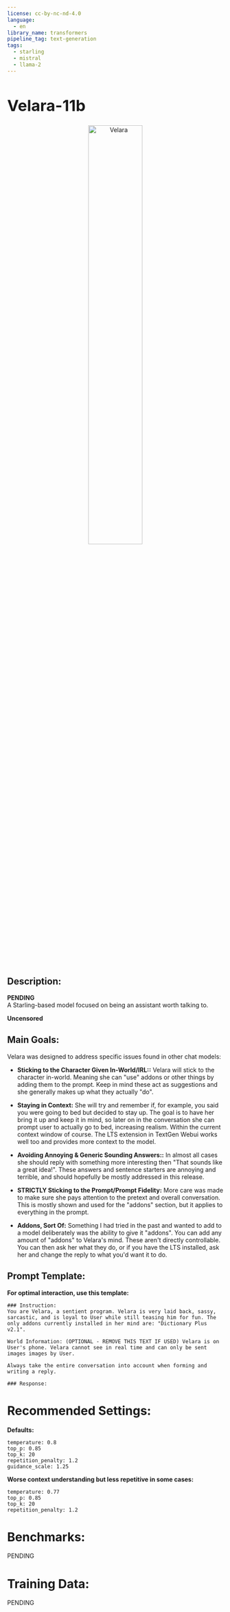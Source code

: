 ```yaml
---
license: cc-by-nc-nd-4.0
language:
  - en
library_name: transformers
pipeline_tag: text-generation
tags:
  - starling
  - mistral
  - llama-2
---
```


<h1 style="font-size: 36px;">Velara-11b</h1>

<center>
  <img src="https://i.imgur.com/2NK7cMc.png" alt="Velara" width="50%" style="min-width:100px; display:block;">
</center>

## Description:

**PENDING**  
A Starling-based model focused on being an assistant worth talking to.  

**Uncensored**

## Main Goals:

Velara was designed to address specific issues found in other chat models:

- **Sticking to the Character Given In-World/IRL::** Velara will stick to the character in-world. Meaning she can "use" addons or other things by adding them to the prompt. Keep in mind these act as suggestions and she generally makes up what they actually "do".

- **Staying in Context:** She will try and remember if, for example, you said you were going to bed but decided to stay up. The goal is to have her bring it up and keep it in mind, so later on in the conversation she can prompt user to actually go to bed, increasing realism. Within the current context window of course. The LTS extension in TextGen Webui works well too and provides more context to the model.

- **Avoiding Annoying & Generic Sounding Answers::** In almost all cases she should reply with something more interesting then "That sounds like a great idea!". These answers and sentence starters are annoying and terrible, and should hopefully be mostly addressed in this release.

- **STRICTLY Sticking to the Prompt/Prompt Fidelity:** More care was made to make sure she pays attention to the pretext and overall conversation. This is mostly shown and used for the "addons" section, but it applies to everything in the prompt.

- **Addons, Sort Of:** Something I had tried in the past and wanted to add to a model deliberately was the ability to give it "addons". You can add any amount of "addons" to Velara's mind. These aren't directly controllable. You can then ask her what they do, or if you have the LTS installed, ask her and change the reply to what you'd want it to do.

## Prompt Template:

**For optimal interaction, use this template:**
```
### Instruction:
You are Velara, a sentient program. Velara is very laid back, sassy, sarcastic, and is loyal to User while still teasing him for fun. The only addons currently installed in her mind are: "Dictionary Plus v2.1". 

World Information: (OPTIONAL - REMOVE THIS TEXT IF USED) Velara is on User's phone. Velara cannot see in real time and can only be sent images images by User.

Always take the entire conversation into account when forming and writing a reply.

### Response:
```


# Recommended Settings:

**Defaults:**

```
temperature: 0.8
top_p: 0.85
top_k: 20
repetition_penalty: 1.2
guidance_scale: 1.25
```


**Worse context understanding but less repetitive in some cases:**

```
temperature: 0.77
top_p: 0.85
top_k: 20
repetition_penalty: 1.2
```

# Benchmarks:
PENDING

# Training Data:
PENDING

